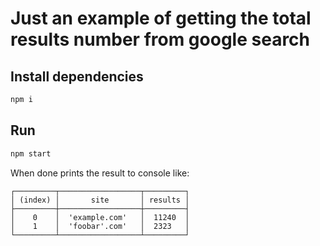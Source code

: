 # Just an example of getting the total results number from google search

## Install dependencies

```sh
npm i
```

## Run

```sh
npm start
```

When done prints the result to console like:

```
┌─────────┬──────────────────┬─────────┐
│ (index) │       site       │ results │
├─────────┼──────────────────┼─────────┤
│    0    │  'example.com'   │  11240  │
│    1    │  'foobar'.com'   │  2323   │
└─────────┴──────────────────┴─────────┘
```